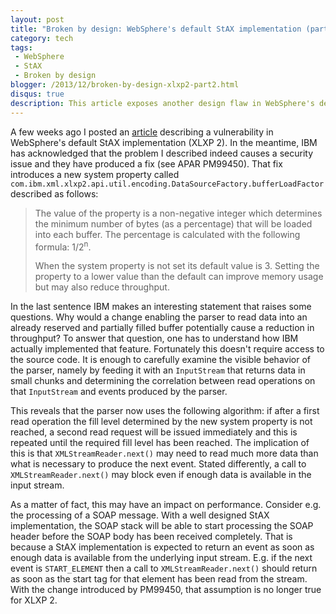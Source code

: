 ```yaml
---
layout: post
title: "Broken by design: WebSphere's default StAX implementation (part 2)"
category: tech
tags:
 - WebSphere
 - StAX
 - Broken by design
blogger: /2013/12/broken-by-design-xlxp2-part2.html
disqus: true
description: This article exposes another design flaw in WebSphere's default StAX implementation (XLXP 2).
---
```


A few weeks ago I posted an [article](/2013/10/11/broken-by-design-xlxp2.html) describing a vulnerability in WebSphere's default
StAX implementation (XLXP 2). In the meantime, IBM has acknowledged that the problem I described indeed causes a security issue
and they have produced a fix (see APAR PM99450). That fix introduces a new system property called
`com.ibm.xml.xlxp2.api.util.encoding.DataSourceFactory.bufferLoadFactor` described as follows:

> The value of the property is a non-negative integer which determines the minimum number of bytes (as a percentage) that will be
> loaded into each buffer. The percentage is calculated with the following formula: 1/2<sup>n</sup>.
>
> When the system property is not set its default value is 3. Setting the property to a lower value than the default can improve
> memory usage but may also reduce throughput.

In the last sentence IBM makes an interesting statement that raises some questions. Why would a change enabling the parser to read
data into an already reserved and partially filled buffer potentially cause a reduction in throughput? To answer that question, one
has to understand how IBM actually implemented that feature. Fortunately this doesn't require access to the source code. It is
enough to carefully examine the visible behavior of the parser, namely by feeding it with an `InputStream` that returns data in
small chunks and determining the correlation between read operations on that `InputStream` and events produced by the parser.

This reveals that the parser now uses the following algorithm: if after a first read operation the fill level determined by the
new system property is not reached, a second read request will be issued immediately and this is repeated until the required fill
level has been reached. The implication of this is that `XMLStreamReader.next()` may need to read much more data than what is
necessary to produce the next event. Stated differently, a call to `XMLStreamReader.next()` may block even if enough data is
available in the input stream.

As a matter of fact, this may have an impact on performance. Consider e.g. the processing of a SOAP message. With a well designed
StAX implementation, the SOAP stack will be able to start processing the SOAP header before the SOAP body has been received
completely. That is because a StAX implementation is expected to return an event as soon as enough data is available from the
underlying input stream. E.g. if the next event is `START_ELEMENT` then a call to `XMLStreamReader.next()` should return as soon
as the start tag for that element has been read from the stream. With the change introduced by PM99450, that assumption is no
longer true for XLXP 2.
